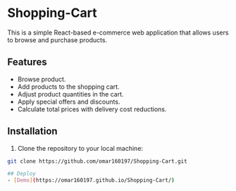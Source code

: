 # Shopping-Cart
This is a simple React-based e-commerce web application that allows users to browse and purchase products.

## Features

- Browse product.
- Add products to the shopping cart.
- Adjust product quantities in the cart.
- Apply special offers and discounts.
- Calculate total prices with delivery cost reductions.

## Installation

1. Clone the repository to your local machine:

```bash
git clone https://github.com/omar160197/Shopping-Cart.git

## Deploy
- [Demo](https://omar160197.github.io/Shopping-Cart/)
